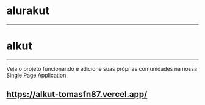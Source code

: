 # alurakut
----------
# alkut
-------

 Veja o projeto funcionando e adicione suas
próprias comunidades na nossa Single Page Application:

https://alkut-tomasfn87.vercel.app/
-----------------------------------
